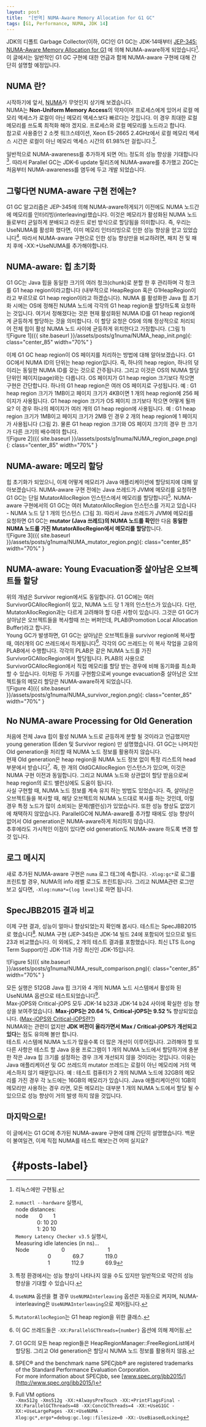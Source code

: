 ```yaml
---
layout: post
title:  "[번역] NUMA-Aware Memory Allocation for G1 GC"
tags: [G1, Performance, NUMA, JDK 14]
---
```


JDK의 디폴트 Garbage Collector(이하, GC)인 G1 GC는 JDK-14때부터 [JEP-345: NUMA-Aware Memory Allocation for G1](https://bugs.openjdk.java.net/browse/JDK-8210473) 에 의해 NUMA-aware하게 되었습니다[^numa_impl]. 이 글에서는 일반적인 G1 GC 구현에 대한 언급과 함께 NUMA-aware 구현에 대해 간단히 설명할 예정입니다.<br>

## NUMA 란?
시작하기에 앞서, [NUMA](https://ko.wikipedia.org/wiki/%EB%B6%88%EA%B7%A0%EC%9D%BC_%EA%B8%B0%EC%96%B5_%EC%9E%A5%EC%B9%98_%EC%A0%91%EA%B7%BC)가 무엇인지 상기해 보겠습니다.<br>
NUMA는 **Non-Uniform Memory Access**의 약자이며 프로세스에게 있어서 로컬 메모리 액세스가 로컬이 아닌 메모리 액세스보다 빠르다는 것입니다. 이 경우 최대한 로컬 메모리를 쓰도록 최적화 해야 겠지요. 프로세스와 로컬 메모리를 노드라고 합니다.<br>
참고로 사용중인 2 소켓 워크스테이션, Xeon E5-2665 2.4GHz에서 로컬 메모리 액세스 시간은 로컬이 아닌 메모리 액세스 시간의 61.98%만 걸립니다.[^my_numactl]. <br>
    
일반적으로 NUMA-awareness를 추가하게 되면 어느 정도의 성능 향상을 기대합니다[^general_numa]. 따라서 Parallel GC는 JDK-6 update 릴리즈에 NUMA-aware를 추가했고 ZGC는 처음부터 NUMA-awareness를 염두에 두고 개발 되었습니다.<br>

## 그렇다면 NUMA-aware 구현 전에는?
G1 GC 알고리즘은 JEP-345에 의해 NUMA-aware하게되기 이전에도 NUMA 노드간에 메모리를 인터리빙(interleaving)했습니다. 이것은 메모리가 활성화된 NUMA 노드들로부터 균일하게 분배되고 라운드 로빈 방식으로 할당됨을 의미합니다. 즉, 우리는 UseNUMA를 활성화 했다면, 이미 메모리 인터리빙으로 인한 성능 향상을 얻고 있었습니다[^numa_interleaving]. 따라서 NUMA-aware 구현으로 인한 성능 향상만을 비교하려면, 패치 전 및 패치 후에 -XX:+UseNUMA를 추가해야합니다.<br>

## NUMA-aware: 힙 초기화
G1 GC는 Java 힙을 동일한 크기의 여러 청크(chunk)로 분할 한 후 관리하며 각 청크를 G1 heap region이라고합니다 (내부적으로 HeapRegion 혹은 G1HeapRegion이라고 부르므로 G1 heap region이라고 하겠습니다). NUMA 를 활성화한 Java 힙 초기화 시에는 OS에 정해진 NUMA 노드에 각각의 G1 heap region을 할당하도록 요청하는 것입니다. 여기서 정해졌다는 것은 현재 활성화된 NUMA ID를 G1 heap region에게 균등하게 할당하는 것을 의미합니다. 이 할당 요청은 OS에 의해 정상적으로 처리되어 전체 힙이 활성 NUMA 노드 사이에 균등하게 위치한다고 가정합니다. (그림 1)<br>
![Figure 1]({{ site.baseurl }}/assets/posts/g1numa/NUMA_heap_init.png){: class="center_85" width="70%" }<br>

이제 G1 GC heap region이 OS 페이지를 처리하는 방법에 대해 알아보겠습니다. G1 GC에서 NUMA ID의 단위는 heap region입니다. 즉, 하나의 heap region, 하나의 덩이리는 동일한 NUMA ID를 갖는 것으로 간주됩니다. 그리고 이것은 OS의 NUMA 할당 단위인 페이지(page)와는 다릅니다. OS 페이지가 G1 heap region 크기보다 작으면 구현은 간단합니다. 하나의 G1 heap region은 여러 OS 페이지로 구성됩니다. 예 : G1 heap region 크기가 1MB이고 페이지 크기가 4KB이면 1 개의 heap region에 256 페이지가 사용됩니다. G1 heap region 크기가 OS 페이지 크기보다 작으면 어떻게 될까요? 이 경우 하나의 페이지가 여러 개의 G1 heap region에 사용됩니다. 예 : G1 heap region 크기가 1MB이고 페이지 크기가 2MB 인 경우 2 개의 heap region에 1 페이지가 사용됩니다 (그림 2). 물론 G1 heap region 크기와 OS 페이지 크기의 경우 한 크기가 다른 크기의 배수여야 합니다.<br>
![Figure 2]({{ site.baseurl }}/assets/posts/g1numa/NUMA_region_page.png){: class="center_85" width="70%" }<br>

## NUMA-aware: 메모리 할당

힙 초기화가 되었으니, 이제 어떻게 메모리가 Java 애플리케이션에 할당되지에 대해 알아보겠습니다.
NUMA-aware 구현 전에는 Java 쓰레드가 JVM에 메모리를 요청하면 G1 GC는 단일 MutatorAllocRegion 인스턴스에서 메모리를 할당합니다[^numa_mutator].
NUMA-aware 구현에서의 G1 GC는 여러 MutatorAllocRegion 인스턴스를 가지고 있습니다 - NUMA 노드 당 1 개의 인스턴스 (그림 3).
따라서 Java 쓰레드가 JVM에 메모리를 요청하면 G1 GC는 **mutator (Java 쓰레드)의 NUMA 노드를 확인**한 다음 **동일한 NUMA 노드를 가진 MutatorAllocRegion에서 메모리를 할당**합니다.<br>
![Figure 3]({{ site.baseurl }}/assets/posts/g1numa/NUMA_mutator_region.png){: class="center_85" width="70%" }
<br>

## NUMA-aware: Young Evacuation중 살아남은 오브젝트들 할당

위의 개념은 Survivor region에서도 동일합니다. G1 GC에는 여러 SurvivorGCAllocRegion이 있고, NUMA 노드 당 1 개의 인스턴스가 있습니다. 다만, MutatorAllocRegion과는 다르게 고려해야 할 다른 사항이 있습니다. 그것은 G1 GC가 살아남은 오브젝트들을 복사할때 쓰는 버퍼인데, PLAB(Promotion Local Allocation Buffer)라고 합니다. <br>
Young GC가 발생하면, G1 GC는 살아남은 오브젝트들을 survivor region에 복사할 때, 여러개의 GC 쓰레드에서 하게됩니다[^parallelgcthreads]. 각각의 GC 쓰레드는 이 복사 작업을 고유의 PLAB에서 수행합니다. 각각의 PLAB은 같은 NUMA 노드를 가진 SurvivorGCAllocRegion에서 할당됩니다. PLAB의 사용으로 SurvivorGCAllocRegion에서 직접 메모리를 할당 받는 경우에 비해 동기화를 최소화 할 수 있습니다. 이처럼 두 가지를 구현함으로써 younge evacuation중 살아남은 오브젝트들의 메모리 할당은 NUMA-aware하게 되었습니다.<br>
![Figure 4]({{ site.baseurl }}/assets/posts/g1numa/NUMA_survivor_region.png){: class="center_85" width="70%" }
<br>

## No NUMA-aware Processing for Old Generation

처음에 전체 Java 힙이 활성 NUMA 노드로 균등하게 분할 될 것이라고 언급했지만 young generation (Eden 및 Survivor region) 만 설명했습니다. G1 GC는 나머지인 Old generation을 처리할 때 NUMA 노드 정보를 활용하지 않습니다.<br>
현재 Old generation은 heap region을 NUMA 노드 정보 없이 특정 리스트의 head 부분에서 받습니다[^oldgen]. 즉, 한 개의 OldGCAllocRegion 인스턴스가 있으며, 이것은 NUMA 구현 이전과 동일합니다. 그리고 NUMA 노드와 상관없이 할당 받음으로써 heap region의 로드 밸런싱에도 도움이 됩니다. <br>
사실 구현할 때, NUMA 노드 정보를 계속 유지 하는 방법도 있었습니다. 즉, 살아남은 오브젝트들을 복사할 때, 해당 오브젝트의 NUMA 노드대로 복사를 하는 것인데, 이럴 경우 특정 노드가 많이 소비되는 문제(밸런싱)가 있었습니다. 또한 성능 향상도 없었기에 채택하지 않았습니다. ParallelGC에 NUMA-aware를 추가할 때에도 성능 향상이 없어서 Old generation은 NUMA-aware하게 처리하지 않습니다.<br>
추후에라도 가시적인 이점이 있다면 old generation도 NUMA-aware 하도록 변경 할것 입니다.<br>

## 로그 메시지
새로 추가된 NUMA-aware 구현은 `numa` 로그 태그에 속합니다. `-Xlog:gc*`로 로그를 프린트할 경우, NUMA의 info 레벨 로그도 프린트됩니다. 그리고 NUMA관련 로그만 보고 싶다면, `-Xlog:numa*={log level}`로 하면 됩니다.<br>

## SpecJBB2015 결과 비교
이제 구현 결과, 성능이 얼마나 향상되었는지 확인해 봅시다. 테스트는 SpecJBB2015로 했습니다[^spec]. NUMA 구현 (JEP-345)은 JDK-14 빌드 24에 포함되어 있으므로 빌드 23과 비교했습니다. 이 외에도, 2 개의 테스트 결과를 포함했습니다. 최신 LTS (Long Term Support)인 JDK-11과 가장 최신인 JDK-15입니다.<br>

![Figure 5]({{ site.baseurl }}/assets/posts/g1numa/NUMA_result_comparison.png){: class="center_85" width="70%" }
<br>

모든 실행은 512GB Java 힙 크기와 4 개의 NUMA 노드 시스템에서 활성화 된 UseNUMA 옵션으로 테스트되었습니다[^test_vmoptions].<br>
Max-jOPS와 Critical-jOPS 모두 JDK-14 b23과 JDK-14 b24 사이에 확실한 성능 향상을 보여주었습니다. **Max-jOPS는 20.64 %**, **Critical-jOPS는 9.52 %** 향상되었습니다. ([Max-jOPS와 Critical-jOPS란?](https://www.spec.org/jbb2015/docs/userguide.pdf))<br>
NUMA와는 관련이 없지만 **JDK 버전이 올라가면서 Max / Critical-jOPS가 개선되고 있다**는 점도 유의해 볼만 합니다.<br>
테스트 시스템에 NUMA 노드가 많을수록 더 많은 개선이 이루어집니다. 고려해야 할 또 다른 사항은 테스트 할 Java 응용 프로그램이 1 개의 NUMA 노드에서 할당하기에 충분한 작은 Java 힙 크기를 설정하는 경우 크게 개선되지 않을 것이라는 것입니다. 이유는 Java 애플리케이션 및 GC 쓰레드의 mutator 쓰레드는 로컬이 아닌 메모리에 거의 액세스하지 않기 때문입니다. 예 : 테스트 컴퓨터가 2 개의 NUMA 노드에 32GB의 메모리를 가진 경우 각 노드에는 16GB의 메모리가 있습니다. Java 애플리케이션이 1GB의 메모리만 사용하는 경우 라면, 모든 메모리는 대부분 1 개의 NUMA 노드에서 할당 될 수 있으므로 성능 향상이 거의 발생 하지 않을 것입니다.<br>

## 마지막으로!
이 글에서는 G1 GC에 추가된 NUMA-aware 구현에 대해 간단히 설명했습니다.
백문이 불여일견, 이제 직접 NUMA를 테스트 해보는건 어떠 실지요?

# &nbsp; {#posts-label}

[^numa_impl]: 리눅스에만 구현됨.
[^my_numactl]: `numactl --hardware` 실행시, <br>node distances:<br>node&emsp;&emsp;0&emsp;&emsp;1 <br>&emsp;&emsp;&emsp;&emsp;0:  10  20 <br>&emsp;&emsp;&emsp;&emsp;1:  20  10 <br>`Memory Latency Checker v3.5` 실행시,<br>Measuring idle latencies (in ns)...<br>Node&emsp;&emsp;&emsp;&emsp;&emsp;&emsp;0&emsp;&emsp;&emsp;&emsp;&emsp;&emsp;&emsp;&emsp;1<br>&emsp;&emsp;&emsp;&emsp;&emsp;&emsp;0&emsp;&emsp;&emsp;&emsp;69.7&emsp;&emsp;&emsp;&emsp;119.0<br>&emsp;&emsp;&emsp;&emsp;&emsp;&emsp;1&emsp;&emsp;&emsp;&emsp;112.9&emsp;&emsp;&emsp;&emsp;69.9
[^general_numa]: 특정 환경에서는 성능 향상이 나타나지 않을 수도 있지만 일반적으로 약간의 성능 향상을 기대할 수 있습니다.
[^numa_interleaving]: `UseNUMA` 옵션을 켤 경우 `UseNUMAInterleaving` 옵션은 자동으로 켜지며, NUMA-interleaving은 `UseNUMAInterleaving`으로 제어됩니다.
[^numa_mutator]: `MutatorAllocRegion`는 G1 heap region을 위한 클래스.
[^parallelgcthreads]: 이 GC 쓰레드들은 `-XX:ParallelGCThreads={number}` 옵션에 의해 제어됨.
[^oldgen]: G1 GC의 모든 heap region들은 HeapRegionManager::FreeRegionList에서 할당됨. 그리고 Old generation은 할당시 NUMA 노드 정보를 활용하지 않음.
[^spec]: SPEC® and the benchmark name SPECjbb® are registered trademarks of the Standard Performance Evaluation Corporation. <br>For more information about SPECjbb, see [www.spec.org/jbb2015/](http://www.spec.org/jbb2015/)
[^test_vmoptions]: Full VM options<br>`-Xmx512g -Xms512g -XX:+AlwaysPreTouch -XX:+PrintFlagsFinal -XX:ParallelGCThreads=48 -XX:ConcGCThreads=4 -XX:+UseG1GC -XX:+UseLargePages -XX:+UseNUMA -Xlog:gc*,ergo*=debug:gc.log::filesize=0 -XX:-UseBiasedLocking`
